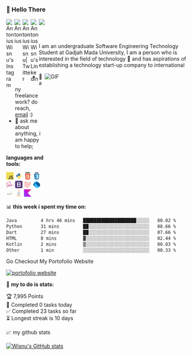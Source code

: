 

### 👋 Hello There
<a href="https://www.instagram.com/antoniuswisnu_/">
  <img align="left" alt="Antonius Wisnu's Instagram" width="22px" src="https://raw.githubusercontent.com/hussainweb/hussainweb/main/icons/instagram.png" />
</a>
<a href="discordapp.com/users/429286009511870474">
  <img align="left" alt=Antonius Wisnu's Discord" width="22px" src="https://raw.githubusercontent.com/peterthehan/peterthehan/master/assets/discord.svg" />
</a>
<a href="https://twitter.com/antoniuswisnuu">
  <img align="left" alt="Antonius Wisnu| Twitter" width="22px" src="https://raw.githubusercontent.com/peterthehan/peterthehan/master/assets/twitter.svg" />
</a>
<a href="https://www.linkedin.com/in/antonius-wisnu-bb8411224/">
  <img align="left" alt="Antonius Wisnu's Linkedin" width="22px" src="https://raw.githubusercontent.com/peterthehan/peterthehan/master/assets/linkedin.svg" />
</a>

![](https://i.gifer.com/3Eqa.gif)

<br />

I am an undergraduate Software Engineering Technology Student at Gadjah Mada University, I am a person who is interested in the field of technology 👀 and has aspirations of establishing a technology start-up company to international


  <img align="right" alt="GIF" src="https://c.tenor.com/-SV9TjUGabMAAAAC/hacker-python.gif" width="400" height="320" />
  
- 💼 any freelance work? do reach, [email](antonius.kri2003@mail.ugm.ac.id) :)
- 💬 ask me about anything, i am happy to help;

**languages and tools:**  

<code><img height="20" src="https://raw.githubusercontent.com/github/explore/80688e429a7d4ef2fca1e82350fe8e3517d3494d/topics/javascript/javascript.png"></code>
<code><img height="20" src="https://raw.githubusercontent.com/github/explore/80688e429a7d4ef2fca1e82350fe8e3517d3494d/topics/python/python.png"></code>
<code><img height="20" src="https://raw.githubusercontent.com/github/explore/80688e429a7d4ef2fca1e82350fe8e3517d3494d/topics/html/html.png"></code>
<code><img height="20" src="https://raw.githubusercontent.com/github/explore/5c058a388828bb5fde0bcafd4bc867b5bb3f26f3/topics/css/css.png"></code>
<code><img height="20" src="https://raw.githubusercontent.com/github/explore/80688e429a7d4ef2fca1e82350fe8e3517d3494d/topics/sass/sass.png"></code>
<code><img height="20" src="https://raw.githubusercontent.com/github/explore/80688e429a7d4ef2fca1e82350fe8e3517d3494d/topics/bootstrap/bootstrap.png"></code>
<code><img height="20" src="https://raw.githubusercontent.com/github/explore/80688e429a7d4ef2fca1e82350fe8e3517d3494d/topics/laravel/laravel.png"></code>
<code><img height="20" src="https://raw.githubusercontent.com/github/explore/80688e429a7d4ef2fca1e82350fe8e3517d3494d/topics/dart/dart.png"></code>
<code><img height="20" src="https://raw.githubusercontent.com/github/explore/80688e429a7d4ef2fca1e82350fe8e3517d3494d/topics/mysql/mysql.png"></code>
<code><img height="20" src="https://raw.githubusercontent.com/github/explore/80688e429a7d4ef2fca1e82350fe8e3517d3494d/topics/java/java.png"></code>
<code><img height="20" src="https://raw.githubusercontent.com/github/explore/80688e429a7d4ef2fca1e82350fe8e3517d3494d/topics/kotlin/kotlin.png"></code>

📊 **this week i spent my time on:**
<!--START_SECTION:waka-->

```text
Java         4 hrs 46 mins   ████████████████████░░░░░   80.02 %
Python       31 mins         ██░░░░░░░░░░░░░░░░░░░░░░░   08.66 %
Dart         27 mins         ██░░░░░░░░░░░░░░░░░░░░░░░   07.66 %
HTML         8 mins          ▓░░░░░░░░░░░░░░░░░░░░░░░░   02.44 %
Kotlin       2 mins          ▒░░░░░░░░░░░░░░░░░░░░░░░░   00.83 %
Other        1 min           ░░░░░░░░░░░░░░░░░░░░░░░░░   00.33 %
```

<!--END_SECTION:waka-->

Go Checkout My Portofolio Website

<a href="antoniuswisnu.github.io" target="_blank"><img src="[[https://www.google.com/url?sa=i&url=https%3A%2F%2Fwww.youtube.com%2Fwatch%3Fv%3DAKNvTxWOdKw&psig=AOvVaw3h__0Ed8R1mlg04zNwZkSp&ust=1671559977878000&source=images&cd=vfe&ved=0CBAQjRxqFwoTCMDAoaekhvwCFQAAAAAdAAAAABAD](https://lh3.googleusercontent.com/Ch-7Y78AJqhUxNrr4_UBaaLI4RnQP86ONk0VUaf-MjYdB6GbJfth3ePQYDbC9og4-Aj210vjbPmQq9c6810NQpf8pcRMqZZzgmTWbyXN44uutgRM3IVNnIeLGFAWCt0OoxuqRAGfRbBA_reXdsr689p1ZehSB-XAMQvhU808mDvnRFcEfRHcts9ofkgf0wFKl3fA36yc20n0ESq0tmvvvjiR5XIdo2caZWAmHeBVHL8AXHWXSw1SfpTwLhaXcDsAAS_Z5GM2o3zJ7fBM6UgOHLaeY9ROykzwnbyYP0ILOgSX_oSFGr30udQw9kBY4n5zAXBOedDpq4B63am9_18yC8bghQnc55zGunDz5SBASECKG49I1rvAv5gUE5N7ZXeQjBk89_-rihGSa8lOyVLN-tx1dQdiGyctiFCA8qyC3LRGCTAvSuq6ygDKqDVPjrlFCefGBHlfAezhGwJ0ijLE-mr3Hajbe-9ue7Y6DtqcrrhOBGM852RwOk8pd2VZjDFaJp4-rnrERWu7jhWogE-0DJC_KI0OVa9k6jWWMvomV4ZIUWSZZTtLbHvaF631LGWmAIg0iPoHjP6bhcx0QKgzly2Vm7JwCzZFsfg7iCh5ugCJCtpK7lxz_4NQnGdZsN8Av-5LEcIOWeJRBtX6jwiLGJHKu7AJQQCGV0G-ng-I3BGcsCcE7El1gQ1U_LM1hWv9PeTkxPGvCfJx9gh7wZjDjZsnYZR9gr512yZgRJwQixk3DL5RF7hXYJIqmDH6k9vp3zOqJ99sHj9UwaxiVeiNzo2TJDoCi5gEbnYgBIf8-BY_MH_yKg9IkzKwjpKJO6L17FEoB5qykZ_KB7gKKdcOj-sCpRaioTLn6t52o334sT3ajLjO8bgcVZxYbNM2e8M70G-Ko-Tdlj33CPxZ_9ekVglzTr21_yxqKv-Y7tHTlbuR_HQfHWO3_KtFIBwV5nbPle9of_SijmfUV96u_SmmtoHJWA7j_wMzobyyYY0T9EYy-w1E7CMAYYs=w1057-h838-no?authuser=0)](https://photos.google.com/photo/AF1QipNgN0tDjhc_U4oY9UcLzrtgqtoqJt5M5VBZrJwj)" alt="portofolio website" width="350" ></a>

🚧 **my to do is stats:**
<!-- TODO-IST:START -->
🏆  7,995 Points           
🌸  Completed 0 tasks today           
✅  Completed 23 tasks so far           
⏳  Longest streak is 10 days
<!-- TODO-IST:END -->


📈 my github stats

[![Wisnu's GitHub stats](https://github-readme-stats.vercel.app/api?username=antoniuswisnu&show_icons=true&count_private=true&theme=radical)](https://github.com/antoniuswisnu/github-readme-stats)



